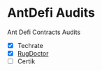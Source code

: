 # AntDefi Audits
Ant Defi Contracts Audits

- [x] Techrate
- [x] [RugDoctor](https://rugdoc.io/project/ant-defi/)
- [ ] Certik
